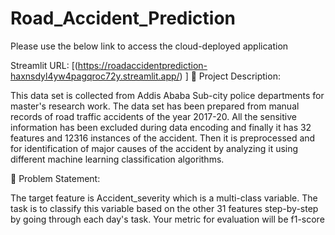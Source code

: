 # Road_Accident_Prediction
 

Please use the below link to access the cloud-deployed application

Streamlit URL: [(https://roadaccidentprediction-haxnsdyl4yw4pagqroc72y.streamlit.app/) ]
🚦 Project Description:

This data set is collected from Addis Ababa Sub-city police departments for master's research work. The data set has been prepared from manual records of road traffic accidents of the year 2017-20. All the sensitive information has been excluded during data encoding and finally it has 32 features and 12316 instances of the accident. Then it is preprocessed and for identification of major causes of the accident by analyzing it using different machine learning classification algorithms.

🚩 Problem Statement:

The target feature is Accident_severity which is a multi-class variable. The task is to classify this variable based on the other 31 features step-by-step by going through each day's task. Your metric for evaluation will be f1-score

